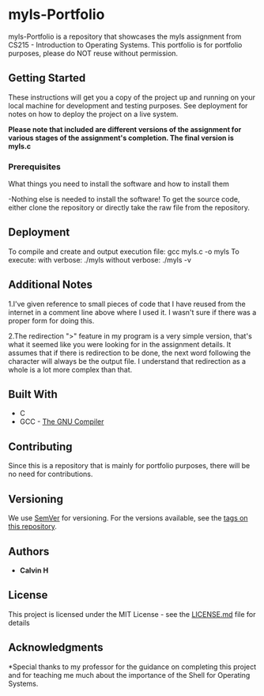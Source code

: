 # myls-Portfolio

myls-Portfolio is a repository that showcases the myls assignment from CS215 - Introduction to Operating Systems. This portfolio is for portfolio purposes, please do NOT reuse without permission.

## Getting Started

These instructions will get you a copy of the project up and running on your local machine for development and testing purposes. See deployment for notes on how to deploy the project on a live system.

**Please note that included are different versions of the assignment for various stages of the assignment's completion. The final version is myls.c**

### Prerequisites

What things you need to install the software and how to install them

-Nothing else is needed to install the software! To get the source code, either clone the repository or directly take the raw file from the repository. 

## Deployment

To compile and create and output execution file:
                      gcc myls.c -o myls
To execute:
                     with verbose:
                               ./myls
                     without verbose:
                                ./myls -v

## Additional Notes

1.I've given reference to small pieces of code that I have reused from the internet in a comment line above where I used it. I wasn't sure if there was a proper form for doing this.


2.The redirection ">" feature in my program is a very simple version, that's what it seemed like you were looking for in the assignment details. It assumes that if there is redirection to be done, the next word following the character will always be the output file. I understand that redirection as a whole is a lot more complex than that.


## Built With

* C
* GCC - [The GNU Compiler](https://gcc.gnu.org/)

## Contributing

Since this is a repository that is mainly for portfolio purposes, there will be no need for contributions. 

## Versioning

We use [SemVer](http://semver.org/) for versioning. For the versions available, see the [tags on this repository](https://github.com/your/project/tags). 

## Authors

* **Calvin H**

## License

This project is licensed under the MIT License - see the [LICENSE.md](LICENSE.md) file for details

## Acknowledgments

*Special thanks to my professor for the guidance on completing this project and for teaching me much about the importance of the Shell for Operating Systems. 


